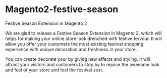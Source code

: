 # Magento2-festive-season
Festive Season Extension in Magento 2

We are glad to release a Festive Season Extension in Magento 2, which will helps for making your online store look drenched with festive fervour. 
It will allow you offer your customers the most existing festival shopping experience with unique decoration and freshness in your store.

You can create decorate your by giving new effects and styling. It will attract your visitors and customers to stop by to rejoice the awesome look and feel of your store and feel the festival zest.
